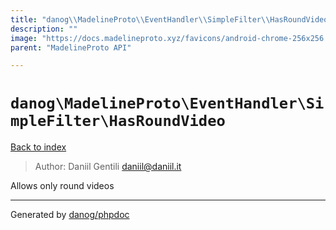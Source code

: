 ```yaml
---
title: "danog\\MadelineProto\\EventHandler\\SimpleFilter\\HasRoundVideo: Allows only round videos"
description: ""
image: "https://docs.madelineproto.xyz/favicons/android-chrome-256x256.png"
parent: "MadelineProto API"

---
```

# `danog\MadelineProto\EventHandler\SimpleFilter\HasRoundVideo`
[Back to index](../../../../index.html)

> Author: Daniil Gentili <daniil@daniil.it>  
  

Allows only round videos  



---
Generated by [danog/phpdoc](https://phpdoc.daniil.it)
